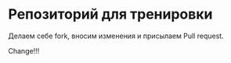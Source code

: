 # Репозиторий для тренировки

Делаем себе fork, вносим изменения и присылаем Pull request.

Change!!!
    
